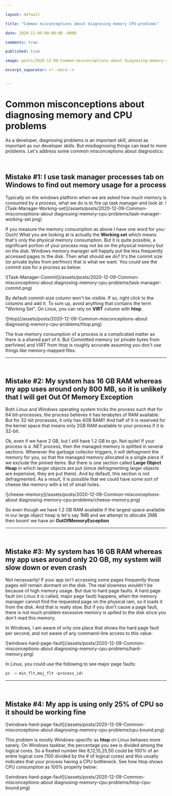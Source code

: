 ```yaml
---

layout: default

title: "Common misconceptions about diagnosing memory CPU-problems"

date: 2020-12-09-00:00:00 -0000

comments: true

published: true

image: posts/2020-12-09-Common-misconceptions-about diagnosing-memory-cpu-problems/task-manager-working-set.png

excerpt_separator: <!--more-->


---
```


# Common misconceptions about diagnosing memory and CPU problems

As a developer, diagnosing problems is an important skill, almost as important as our developer skills. But misdiagnosing things can lead to more problems. Let's address some common misconceptions about diagnostics:

<br/>

## Mistake #1: I use task manager processes tab on Windows to find out memory usage for a process

Typically on the windows platform when we are asked how much memory is consumed by a process, what we do is to fire up task manager and look at:
![Task-Manager-Working-set](/assets/posts/2020-12-09-Common-misconceptions-about diagnosing-memory-cpu-problems/task-manager-working-set.png)

 <!--more-->
 
If you measure the memory consumption as above I have one word for you: Ouch! What you are looking at is actually the **Working set** which means that's only the physical memory consumption.
But it is quite possible, a significant portion of your process may not be on the physical memory but on the disk. Windows memory manager will happily put the less frequently accessed pages to the disk. Then what should we do? It's the commit size (or private bytes from perfmon) that is what we want. You could see the commit size for a process as below:


![Task-Manager-Commit](/assets/posts/2020-12-09-Common-misconceptions-about diagnosing-memory-cpu-problems/task-manager-commit.png)

By default commit-size column won't be visible. If so, right click to the columns and add it. To sum up, avoid anything that contains the term "Working Set". On Linux, you can rely on **VIRT** column with **htop**. 

![htop](/assets/posts/2020-12-09-Common-misconceptions-about diagnosing-memory-cpu-problems/htop.png)

The true memory consumption of a process is a complicated matter as there is a shared part of it. But Committed memory (or private bytes from perfview) and VIRT from htop 
is roughly accurate assuming you don't use things like memory-mapped files.

---


<br/>

## Mistake #2: My system has 16 GB RAM whereas my app uses around only 800 MB, so it is unlikely that I will get Out Of Memory Exception

Both Linux and Windows operating system tricks the process such that for 64 bit-processes, the process believes it has terabytes of RAM available. 
But for 32-bit processes, it only has 4GB RAM!! And half of it is reserved for the kernel space that means only 2GB RAM available to your process if it is 32-bit. 

Ok, even if we have 2 GB, but I still have 1.2 GB to go. Not quite! If your process is a .NET process, then the managed memory is splitted in several sections. 
Whenever the garbage collector triggers, it will defragment the memory for you, so that the managed memory allocated is a single piece if we exclude the pinned items. 
But there is one section called **Large Object Heap** in which larger objects are put (since defragmenting larger objects are expensive, they are put there). And by default, this section is not defragmented.
As a result, it is possible that we could have some sort of cheese like memory with a lot of small holes. 


![cheese-memory](/assets/posts/2020-12-09-Common-misconceptions-about diagnosing-memory-cpu-problems/cheese-memory.png)

So even though we have 1.2 GB RAM available if the largest space available in our large object heap is
let's say 1MB and we attempt to allocate 2MB then boom! we have an **OutOfMemoryException**

---


<br/>

## Mistake #3: My system has 16 GB RAM whereas my app uses around only 20 GB, my system will slow down or even crash

Not necessarily! If your app isn't accessing some pages frequently those pages will remain dormant on the disk. The real slowness wouldn't be because of high memory usage.
But due to hard page faults. A hard page fault (on Linux it is called, major page fault) happens, when the memory manager cannot find the requested page on the physical ram, so it loads it from the disk. 
And that is really slow. But if you don't cause a page fault, there is not much problem excessive memory is spilled to the disk since you don't read this memory.

In Windows, I am aware of only one place that shows the hard page fault per second, and not aware of any command-line access to this value:


![windows-hard-page-fault](/assets/posts/2020-12-09-Common-misconceptions-about diagnosing-memory-cpu-problems/hard-memory.png)

In Linux, you could use the following to see major page faults:
```bash
ps -o min_flt,maj_flt <process_id>
```

---

<br/>

## Mistake #4: My app is using only 25% of CPU so it should be working fine

![windows-hard-page-fault](/assets/posts/2020-12-09-Common-misconceptions-about diagnosing-memory-cpu-problems/cpu-bound.png)

This problem is mostly Windows-specific as **htop** on Linux behaves more sanely. On Windows taskbar, the percentage you see is divided among the logical cores. So a fixated number 
like 8,12,15,25,50 could be 100% of an entire logical core  (100 divided by the # of logical cores) and this usually indicates that your process having a CPU bottleneck. See how 
htop shows CPU consumption as 100% properly below: 


![windows-hard-page-fault](/assets/posts/2020-12-09-Common-misconceptions-about diagnosing-memory-cpu-problems/htop-cpu-bound.png)

